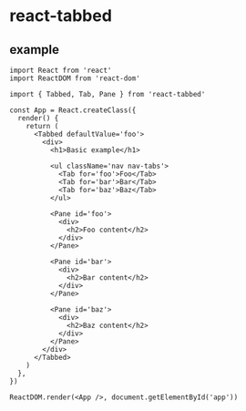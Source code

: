 # react-tabbed


## example

    import React from 'react'
    import ReactDOM from 'react-dom'

    import { Tabbed, Tab, Pane } from 'react-tabbed'

    const App = React.createClass({
      render() {
        return (
          <Tabbed defaultValue='foo'>
            <div>
              <h1>Basic example</h1>

              <ul className='nav nav-tabs'>
                <Tab for='foo'>Foo</Tab>
                <Tab for='bar'>Bar</Tab>
                <Tab for='baz'>Baz</Tab>
              </ul>

              <Pane id='foo'>
                <div>
                  <h2>Foo content</h2>
                </div>
              </Pane>

              <Pane id='bar'>
                <div>
                  <h2>Bar content</h2>
                </div>
              </Pane>

              <Pane id='baz'>
                <div>
                  <h2>Baz content</h2>
                </div>
              </Pane>
            </div>
          </Tabbed>
        )
      },
    })

    ReactDOM.render(<App />, document.getElementById('app'))
